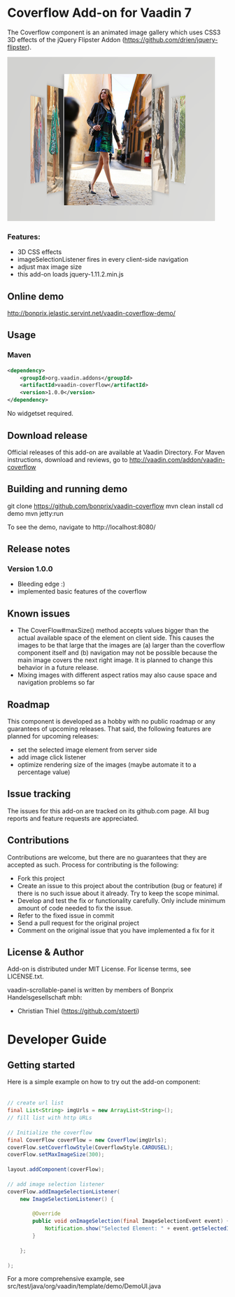 # Coverflow Add-on for Vaadin 7

The Coverflow component is an animated image gallery which uses CSS3 3D effects of the jQuery Flipster Addon (https://github.com/drien/jquery-flipster).

![screenshot](assets/screenshot1.png)

### Features:
- 3D CSS effects
- imageSelectionListener fires in every client-side navigation
- adjust max image size
- this add-on loads jquery-1.11.2.min.js

## Online demo

http://bonprix.jelastic.servint.net/vaadin-coverflow-demo/

## Usage

### Maven

```xml
<dependency>
    <groupId>org.vaadin.addons</groupId>
	<artifactId>vaadin-coverflow</artifactId>
	<version>1.0.0</version>
</dependency>
```

No widgetset required.

## Download release

Official releases of this add-on are available at Vaadin Directory. For Maven instructions, download and reviews, go to http://vaadin.com/addon/vaadin-coverflow

## Building and running demo

git clone https://github.com/bonprix/vaadin-coverflow
mvn clean install
cd demo
mvn jetty:run

To see the demo, navigate to http://localhost:8080/
 
## Release notes

### Version 1.0.0
- Bleeding edge :)
- implemented basic features of the coverflow 

## Known issues

- The CoverFlow#maxSize() method accepts values bigger than the actual available space of the element on client side. This causes the images to be that large that the images are (a) larger than the coverflow component itself and (b) navigation may not be possible because the main image covers the next right image. It is planned to change this behavior in a future release.
- Mixing images with different aspect ratios may also cause space and navigation problems so far


## Roadmap

This component is developed as a hobby with no public roadmap or any guarantees of upcoming releases. That said, the following features are planned for upcoming releases:
- set the selected image element from server side
- add image click listener
- optimize rendering size of the images (maybe automate it to a percentage value)

## Issue tracking

The issues for this add-on are tracked on its github.com page. All bug reports and feature requests are appreciated. 

## Contributions

Contributions are welcome, but there are no guarantees that they are accepted as such. Process for contributing is the following:
- Fork this project
- Create an issue to this project about the contribution (bug or feature) if there is no such issue about it already. Try to keep the scope minimal.
- Develop and test the fix or functionality carefully. Only include minimum amount of code needed to fix the issue.
- Refer to the fixed issue in commit
- Send a pull request for the original project
- Comment on the original issue that you have implemented a fix for it

## License & Author

Add-on is distributed under MIT License. For license terms, see LICENSE.txt.

vaadin-scrollable-panel is written by members of Bonprix Handelsgesellschaft mbh:
- Christian Thiel (https://github.com/stoerti)

# Developer Guide

## Getting started

Here is a simple example on how to try out the add-on component:

```java

// create url list
final List<String> imgUrls = new ArrayList<String>();
// fill list with http URLs

// Initialize the coverflow
final CoverFlow coverFlow = new CoverFlow(imgUrls);
coverFlow.setCoverflowStyle(CoverflowStyle.CAROUSEL);
coverFlow.setMaxImageSize(300);

layout.addComponent(coverFlow);

// add image selection listener
coverFlow.addImageSelectionListener(
	new ImageSelectionListener() {

		@Override
		public void onImageSelection(final ImageSelectionEvent event) {
			Notification.show("Selected Element: " + event.getSelectedIndex() + " " + event.getUrl());
		}

	};

);

```


For a more comprehensive example, see src/test/java/org/vaadin/template/demo/DemoUI.java
